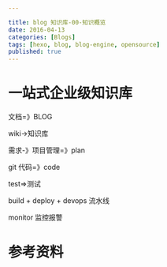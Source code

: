 ```yaml
---

title: blog 知识库-00-知识概览
date: 2016-04-13
categories: [Blogs]
tags: [hexo, blog, blog-engine, opensource]
published: true
---
```


# 一站式企业级知识库

文档=》BLOG

wiki->知识库

需求-》项目管理=》plan

git 代码=》code

test=>测试

build + deploy + devops 流水线

monitor 监控报警






# 参考资料


